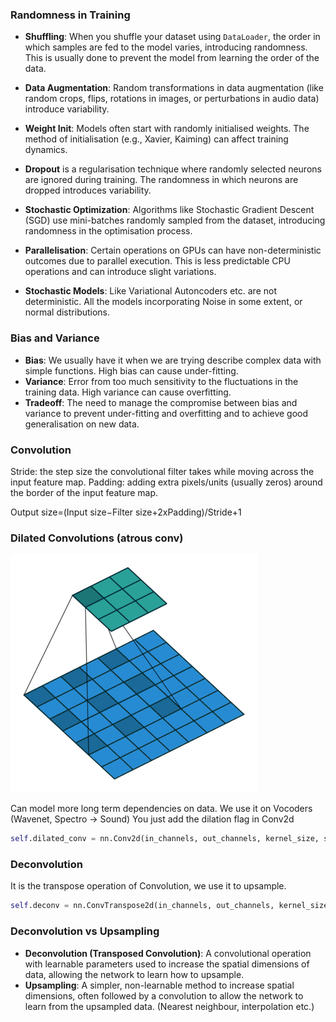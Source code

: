### Randomness in Training

- **Shuffling**: When you shuffle your dataset using `DataLoader`, the order in which samples are fed to the model varies, introducing randomness. This is usually done to prevent the model from learning the order of the data.

- **Data Augmentation**: Random transformations in data augmentation (like random crops, flips, rotations in images, or perturbations in audio data) introduce variability.

- **Weight Init**: Models often start with randomly initialised weights. The method of initialisation (e.g., Xavier, Kaiming) can affect training dynamics.

- **Dropout** is a regularisation technique where randomly selected neurons are ignored during training. The randomness in which neurons are dropped introduces variability.

- **Stochastic Optimization**: Algorithms like Stochastic Gradient Descent (SGD) use mini-batches randomly sampled from the dataset, introducing randomness in the optimisation process.

- **Parallelisation**: Certain operations on GPUs can have non-deterministic outcomes due to parallel execution. This is less predictable  CPU operations and can introduce slight variations.

- **Stochastic Models**: Like Variational Autoncoders etc. are not deterministic. All the models incorporating Noise in some extent, or normal distributions.



### Bias and Variance

- **Bias**: We usually have it when we are trying describe complex data with simple functions. High bias can cause under-fitting.
- **Variance**: Error from too much sensitivity to the fluctuations in the training data. High variance can cause overfitting.
- **Tradeoff**: The need to manage the compromise between bias and variance to prevent under-fitting and overfitting and to achieve good generalisation on new data.

### Convolution

Stride: the step size the convolutional filter takes while moving across the input feature map.
Padding: adding extra pixels/units (usually zeros) around the border of the input feature map.

Output size=(Input size−Filter size+2xPadding​)/Stride+1

### Dilated Convolutions (atrous conv)

![](imgs/dilated.png)

Can model more long term dependencies on data.
We use it on Vocoders (Wavenet, Spectro -> Sound)
You just add the dilation flag in Conv2d

```python
self.dilated_conv = nn.Conv2d(in_channels, out_channels, kernel_size, stride=stride, padding=padding, dilation=dilation)
```

### Deconvolution

It is the transpose operation of Convolution, we use it to upsample.
```python
self.deconv = nn.ConvTranspose2d(in_channels, out_channels, kernel_size, stride, padding)
```

### Deconvolution vs Upsampling

- **Deconvolution (Transposed Convolution)**: A convolutional operation with learnable parameters used to increase the spatial dimensions of data, allowing the network to learn how to upsample.
- **Upsampling**: A simpler, non-learnable method to increase spatial dimensions, often followed by a convolution to allow the network to learn from the upsampled data. (Nearest neighbour, interpolation etc.)

